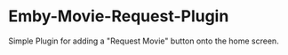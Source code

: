 # Emby-Movie-Request-Plugin
Simple Plugin for adding a "Request Movie" button onto the home screen.
